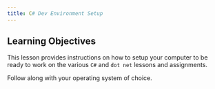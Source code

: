 ```yaml
---
title: C# Dev Environment Setup
---
```


## Learning Objectives

This lesson provides instructions on how to setup your computer to be ready to
work on the various `C#` and `dot net` lessons and assignments.

Follow along with your operating system of choice.
